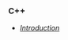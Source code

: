 ### C++
- *[Introduction](https://github.com/akashdiphazra/dump/tree/main/C%2B%2B/Tutorials/Introduction)*
